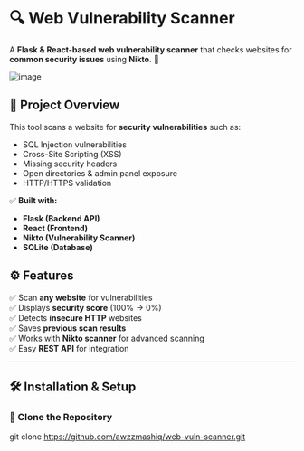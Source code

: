 # 🔍 Web Vulnerability Scanner

A **Flask & React-based web vulnerability scanner** that checks websites for **common security issues** using **Nikto**. 🚀

![image](https://github.com/user-attachments/assets/504cd479-af36-4111-a9f4-39cf37737a8b)


## 📌 **Project Overview**
This tool scans a website for **security vulnerabilities** such as:
- SQL Injection vulnerabilities
- Cross-Site Scripting (XSS)
- Missing security headers
- Open directories & admin panel exposure
- HTTP/HTTPS validation

✅ **Built with:**
- **Flask (Backend API)**
- **React (Frontend)**
- **Nikto (Vulnerability Scanner)**
- **SQLite (Database)**



## ⚙️ **Features**
✅ Scan **any website** for vulnerabilities  
✅ Displays **security score** (100% → 0%)  
✅ Detects **insecure HTTP** websites  
✅ Saves **previous scan results**  
✅ Works with **Nikto scanner** for advanced scanning  
✅ Easy **REST API** for integration  

---

## 🛠 **Installation & Setup**
### **📌 Clone the Repository**
git clone https://github.com/awzzmashiq/web-vuln-scanner.git
